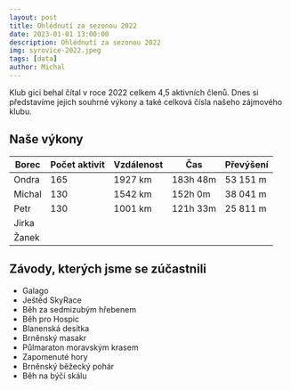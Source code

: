 ```yaml
---
layout: post
title: Ohlédnutí za sezonou 2022
date: 2023-01-01 13:00:00
description: Ohlédnutí za sezonou 2022
img: syrovice-2022.jpeg
tags: [data]
author: Michal
---
```


Klub gici behal čítal v roce 2022 celkem 4,5 aktivních členů. 
Dnes si představíme jejich souhrné výkony a také celková čísla našeho zájmového klubu. 

## Naše výkony

| Borec  | Počet aktivit | Vzdálenost | Čas      | Převýšení |
|--------|---------------|------------|----------|-----------|
| Ondra  | 165           | 1927 km    | 183h 48m | 53 151 m  |
| Michal | 130           | 1542 km    | 152h 0m  | 38 041 m  |
| Petr   | 130           | 1001 km    | 121h 33m | 25 811 m  |
| Jirka  |               |            |          |           |
| Žanek  |               |            |          |           |





## Závody, kterých jsme se zúčastnili

* Galago
* Ještěd SkyRace
* Běh za sedmizubým hřebenem
* Běh pro Hospic
* Blanenská desítka
* Brněnský masakr
* Půlmaraton moravským krasem
* Zapomenuté hory
* Brněnský běžecký pohár
* Běh na býčí skálu
